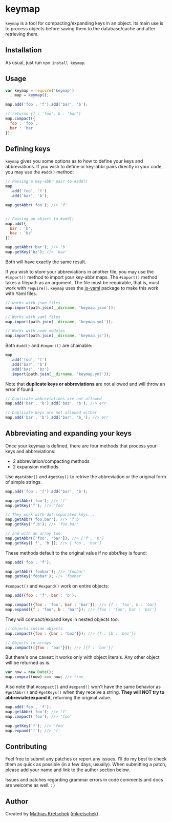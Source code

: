 keymap
======

`keymap` is a tool for compacting/expanding keys in an object. Its main use
is to process objects before saving them to the database/cache and after
retrieving them.

Installation
------------

As usual, just run `npm install keymap`.

Usage
-----

```js
var keymap = require('keymap')
  , map = keymap();

map.add('foo', 'f').add('bar', 'b');

// returns {f : 'foo', b : 'bar'}
map.compact({
  foo : 'foo',
  bar : 'bar'
});
```

Defining keys
-------------

`keymap` gives you some options as to how to define your keys and
abbreviations. If you wish to define or key-abbr pairs directly in your code,
you may use the `#add()` method:

```js
// Passing a key-abbr pair to #add()
map
  .add('foo', 'f')
  .add('bar', 'b');

map.getAbbr('foo'); //> 'f'


// Passing an object to #add()
map.add({
  bar : 'b',
  baz : 'bz'
});

map.getAbbr('bar'); //> 'b'
map.getKey('bz'); //> 'baz'
```

Both will have exactly the same result.

If you wish to store your abbreviations in another file, you may use the
`#import()` method to import your key-abbr maps. The `#import()` method
takes a filepath as an argument. The file must be requirable, that is, must
work with `require()`. `keymap` uses the [js-yaml][] package to make this
work with Yaml files.

```js
// works with json files
map.import(path.join(__dirname, 'keymap.json'));

// Works with yaml files
map.import(path.join(__dirname, 'keymap.yml'));

// Works with node modules
map.import(path.join(__dirname, 'keymap.js'));
```

Both `#add()` and `#import()` are chainable:

```js
map
  .add('foo', 'f')
  .add('bar', 'b')
  .add('baz', 'bz')
  .import(path.join(__dirname, 'keymap.yml'));
```

Note that **duplicate keys or abbreviations** are not allowed and will
throw an error if found.

```js
// Duplicate abbreviations are not allowed
map.add('bar', 'b').add('baz', 'b'); //> err

// Duplicate keys are not allowed either
map.add('bar', 'b').add('bar', 'b_'); //> err
```

Abbreviating and expanding your keys
------------------------------------

Once your keymap is defined, there are four methods that process your keys and
abbreviations:

  * 2 abbreviation/compacting methods
  * 2 expansion methods

Use `#getAbbr()` and `#getKey()` to retrive the abbreviation or the original
form of simple strings.

```js
map.add('foo', 'f').add('bar', 'b');

map.getAbbr('foo'); //> 'f'
map.getKey('f'); //> 'foo'

// They work with dot-separated keys...
map.getAbbr('foo.bar'); //> 'f.b'
map.getKey('f.b'); //> 'foo.bar'

// and with an array too.
map.getAbbr(['foo', 'bar']); //> ['f', 'b']
map.getKey(['f', 'b']); //> ['foo', 'bar']
```

These methods default to the original value if no abbr/key is found:

```js
map.add('foo', 'f');

map.getAbbr('foobar'); //> 'foobar'
map.getKey('foobar'); //> 'foobar'
```

`#compact()` and `#expand()` work on entire objects:

```js
map.add({foo : 'f', bar : 'b');

map.compact({foo : 'foo', bar : 'bar'}); //> {f : 'foo', b : 'bar}
map.expand({f : 'foo', b : 'bar'}); //> {foo : 'foo', bar : 'bar'}
```

They will compact/expand keys in nested objects too:

```js
// Objects inside objects
map.compact({foo : {bar : 'baz'}}); //> {f : {b : 'baz'}}

// Objects in arrays
map.compact([{foo : 'bar'}]); //> [{f : 'bar'}]
```

But there's one caveat: it works only with object literals. Any other object
will be returned as is.

```js
var now = new Date();
map.compcat(now) === now; //> true
```

Also note that `#compact()` and `#expand()` won't have the same behavior as
`#getAbbr()` and `#getKeys()` when they receive a string. **They will NOT try
to abbreviate/expand it**, returning the original value.

```js
map.add('foo', 'f');
map.getAbbr('foo'); //> 'f'
map.compact('foo'); //> 'foo'

map.getKey('f'); //> 'foo'
map.expand('f'); //> 'f'
```

Contributing
------------

Feel free to submit any patches or report any issues. I'll do my best to 
check them as quick as possible (in a few days, usually). When submitting a
patch, please add your name and link to the author section below.

Issues and patches regarding grammar errors in code comments and docs are
welcome as well. : )


Author
------

Created by [Mathias Kretschek][mathias] ([mkretschek][]).


[js-yaml]: https://github.com/nodeca/js-yaml
[mathias]: http://mathias.ms
[mkretschek]: https://github.com/mkretschek

